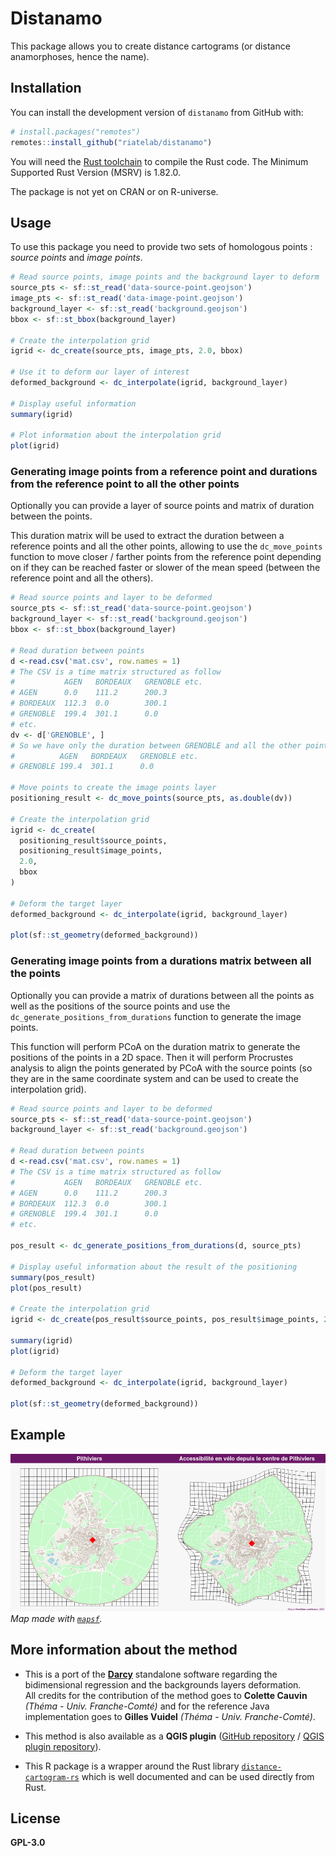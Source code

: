 # Distanamo

This package allows you to create distance cartograms (or distance anamorphoses, hence the name).

## Installation

You can install the development version of `distanamo` from GitHub with:

```R
# install.packages("remotes")
remotes::install_github("riatelab/distanamo")
```

You will need the [Rust toolchain](https://rustup.rs/) to compile the Rust code.
The Minimum Supported Rust Version (MSRV) is 1.82.0.

The package is not yet on CRAN or on R-universe.

## Usage

To use this package you need to provide two sets of homologous points : *source points* and *image points*.

```R
# Read source points, image points and the background layer to deform
source_pts <- sf::st_read('data-source-point.geojson')
image_pts <- sf::st_read('data-image-point.geojson')
background_layer <- sf::st_read('background.geojson')
bbox <- sf::st_bbox(background_layer)

# Create the interpolation grid
igrid <- dc_create(source_pts, image_pts, 2.0, bbox)

# Use it to deform our layer of interest
deformed_background <- dc_interpolate(igrid, background_layer)

# Display useful information
summary(igrid)

# Plot information about the interpolation grid
plot(igrid)
```

### Generating image points from a reference point and durations from the reference point to all the other points

Optionally you can provide a layer of source points and matrix of duration between
the points.

This duration matrix will be used to extract the duration between a reference points
and all the other points, allowing to use the `dc_move_points` function to move closer / farther
points from the reference point depending on if they can be reached faster or slower of
the mean speed (between the reference point and all the others).

```R
# Read source points and layer to be deformed
source_pts <- sf::st_read('data-source-point.geojson')
background_layer <- sf::st_read('background.geojson')
bbox <- sf::st_bbox(background_layer)

# Read duration between points
d <-read.csv('mat.csv', row.names = 1)
# The CSV is a time matrix structured as follow
#           AGEN   BORDEAUX   GRENOBLE etc.
# AGEN      0.0    111.2      200.3
# BORDEAUX  112.3  0.0        300.1
# GRENOBLE  199.4  301.1      0.0
# etc.
dv <- d['GRENOBLE', ]
# So we have only the duration between GRENOBLE and all the other points
#          AGEN   BORDEAUX   GRENOBLE etc.
# GRENOBLE 199.4  301.1      0.0

# Move points to create the image points layer
positioning_result <- dc_move_points(source_pts, as.double(dv))

# Create the interpolation grid
igrid <- dc_create(
  positioning_result$source_points,
  positioning_result$image_points,
  2.0,
  bbox
)

# Deform the target layer
deformed_background <- dc_interpolate(igrid, background_layer)

plot(sf::st_geometry(deformed_background))
```

### Generating image points from a durations matrix between all the points

Optionally you can provide a matrix of durations between all the points as well as the positions of the source points and use the
`dc_generate_positions_from_durations` function to generate the image points.

This function will perform PCoA on the duration matrix to generate the positions of the points in a 2D space.
Then it will perform Procrustes analysis to align the points generated by PCoA with the source points (so they are in the same coordinate system
and can be used to create the interpolation grid).

```R
# Read source points and layer to be deformed
source_pts <- sf::st_read('data-source-point.geojson')
background_layer <- sf::st_read('background.geojson')

# Read duration between points
d <-read.csv('mat.csv', row.names = 1)
# The CSV is a time matrix structured as follow
#           AGEN   BORDEAUX   GRENOBLE etc.
# AGEN      0.0    111.2      200.3
# BORDEAUX  112.3  0.0        300.1
# GRENOBLE  199.4  301.1      0.0
# etc.

pos_result <- dc_generate_positions_from_durations(d, source_pts)

# Display useful information about the result of the positioning
summary(pos_result)
plot(pos_result)

# Create the interpolation grid
igrid <- dc_create(pos_result$source_points, pos_result$image_points, 2.0, sf::st_bbox(background_layer))

summary(igrid)
plot(igrid)

# Deform the target layer
deformed_background <- dc_interpolate(igrid, background_layer)

plot(sf::st_geometry(deformed_background))
```

## Example

![Example of distance cartogram](./man/figures/ex-1.png)
*Map made with [`mapsf`](https://github.com/riatelab/mapsf).*

## More information about the method

- This is a port of the **[Darcy](https://thema.univ-fcomte.fr/productions/software/darcy/)** standalone software regarding the bidimensional regression and the backgrounds layers deformation.  
All credits for the contribution of the method goes to **Colette Cauvin** *(Théma - Univ. Franche-Comté)* and for the reference Java implementation goes to **Gilles Vuidel** *(Théma - Univ. Franche-Comté)*.

- This method is also available as a **QGIS plugin** ([GitHub repository](https://github.com/mthh/QgisDistanceCartogramPlugin) / [QGIS plugin repository](https://plugins.qgis.org/plugins/dist_cartogram/)).

- This R package is a wrapper around the Rust library [`distance-cartogram-rs`](https://github.com/mthh/distance-cartogram-rs)
  which is well documented and can be used directly from Rust.

## License

**GPL-3.0**